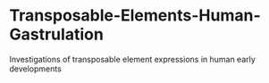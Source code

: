 # Transposable-Elements-Human-Gastrulation
Investigations of transposable element expressions in human early developments
